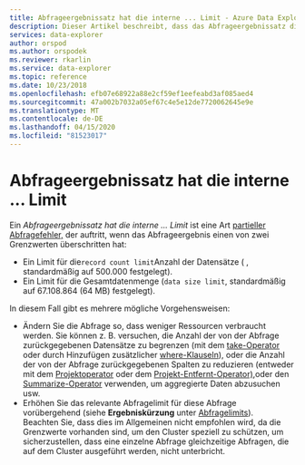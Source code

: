 ```yaml
---
title: Abfrageergebnissatz hat die interne ... Limit - Azure Data Explorer | Microsoft Docs
description: Dieser Artikel beschreibt, dass das Abfrageergebnissatz die interne ... in Azure Data Explorer.
services: data-explorer
author: orspod
ms.author: orspodek
ms.reviewer: rkarlin
ms.service: data-explorer
ms.topic: reference
ms.date: 10/23/2018
ms.openlocfilehash: efb07e68922a88e2cf59ef1eefeabd3af085aed4
ms.sourcegitcommit: 47a002b7032a05ef67c4e5e12de7720062645e9e
ms.translationtype: MT
ms.contentlocale: de-DE
ms.lasthandoff: 04/15/2020
ms.locfileid: "81523017"
---
```

# <a name="query-result-set-has-exceeded-the-internal--limit"></a>Abfrageergebnissatz hat die interne ... Limit

Ein *Abfrageergebnissatz hat die interne ... Limit* ist eine Art [partieller Abfragefehler,](partialqueryfailures.md) der auftritt, wenn das Abfrageergebnis einen von zwei Grenzwerten überschritten hat:
* Ein Limit für die`record count limit`Anzahl der Datensätze ( , standardmäßig auf 500.000 festgelegt).
* Ein Limit für die Gesamtdatenmenge (`data size limit`, standardmäßig auf 67.108.864 (64 MB) festgelegt). 

In diesem Fall gibt es mehrere mögliche Vorgehensweisen:
* Ändern Sie die Abfrage so, dass weniger Ressourcen verbraucht werden. Sie können z. B. versuchen, die Anzahl der von der Abfrage zurückgegebenen Datensätze zu begrenzen (mit dem [take-Operator](../query/takeoperator.md) oder durch Hinzufügen zusätzlicher [where-Klauseln](../query/whereoperator.md)), oder die Anzahl der von der Abfrage zurückgegebenen Spalten zu reduzieren (entweder mit dem [Projektoperator](../query/projectoperator.md) oder dem [Projekt-Entfernt-Operator),](../query/projectawayoperator.md)oder den [Summarize-Operator](../query/summarizeoperator.md) verwenden, um aggregierte Daten abzusuchen usw.
* Erhöhen Sie das relevante Abfragelimit für diese Abfrage vorübergehend (siehe **Ergebniskürzung** unter [Abfragelimits](querylimits.md)).  
  Beachten Sie, dass dies im Allgemeinen nicht empfohlen wird, da die Grenzwerte vorhanden sind, um den Cluster speziell zu schützen, um sicherzustellen, dass eine einzelne Abfrage gleichzeitige Abfragen, die auf dem Cluster ausgeführt werden, nicht unterbricht.
